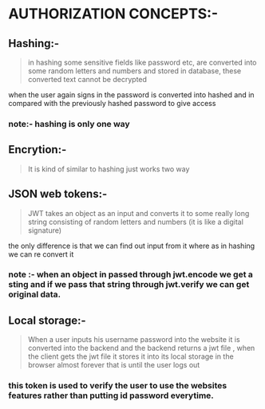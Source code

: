 # AUTHORIZATION CONCEPTS:-

## Hashing:-

> in hashing some sensitive fields like password etc, are converted into some random letters and numbers and stored in database, these converted text cannot be decrypted

when the user again signs in the password is converted into hashed and in compared with the previously hashed password to give access

### note:- hashing is only one way

## Encrytion:-

>It is kind of similar to hashing just works two way

## JSON web tokens:-

> JWT takes an object as an input and converts it to some really  long string consisting of random letters and numbers (it is like a digital signature)

the only difference is that we can find out input from it where as in hashing we can re convert it 

### note :- when an object in passed through jwt.encode we get a sting and if we pass that string through jwt.verify we can get original data.

## Local storage:-

>When a user inputs his username password into the website it is converted into the backend and the backend returns a jwt file , when the client gets the jwt file it stores it into its local storage in the browser almost forever that is until the user logs out

### this token is used to verify the user to  use the websites features rather than putting id password everytime.